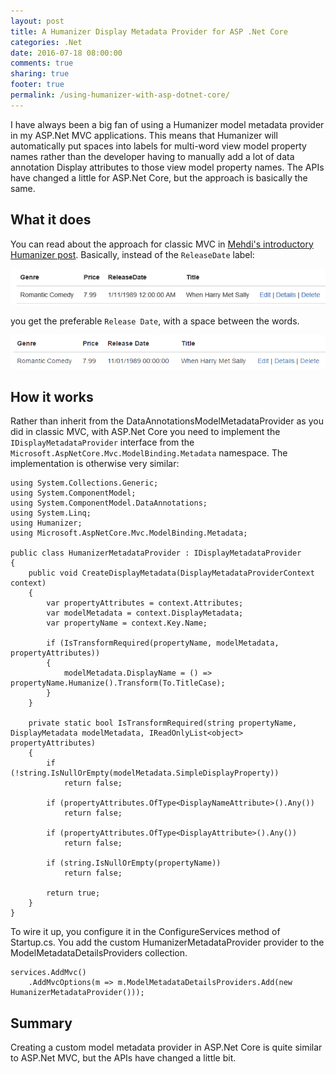 ```yaml
---
layout: post
title: A Humanizer Display Metadata Provider for ASP .Net Core
categories: .Net
date: 2016-07-18 08:00:00
comments: true
sharing: true
footer: true
permalink: /using-humanizer-with-asp-dotnet-core/
---
```


I have always been a big fan of using a Humanizer model metadata provider in my ASP.Net MVC applications. This means that Humanizer will automatically put spaces into labels for multi-word view model property names rather than the developer having to manually add a lot of data annotation Display attributes to those view model property names. The APIs have changed a little for ASP.Net Core, but the approach is basically the same. 
<!--excerpt-->

## What it does
You can read about the approach for classic MVC in [Mehdi's introductory Humanizer post](http://www.mehdi-khalili.com/introducing-humanizer/#what-else). Basically, instead of the `ReleaseDate` label:

![VS test runner](/images/humanizer-original.png) 

you get the preferable `Release Date`, with a space between the words.

![VS test runner](/images/humanizer-after.png) 

## How it works
Rather than inherit from the DataAnnotationsModelMetadataProvider as you did in classic MVC, with ASP.Net Core you need to implement the `IDisplayMetadataProvider` interface from the `Microsoft.AspNetCore.Mvc.ModelBinding.Metadata` namespace. The implementation is otherwise very similar:

    using System.Collections.Generic;
    using System.ComponentModel;
    using System.ComponentModel.DataAnnotations;
    using System.Linq;
    using Humanizer;
    using Microsoft.AspNetCore.Mvc.ModelBinding.Metadata;

    public class HumanizerMetadataProvider : IDisplayMetadataProvider
    {
        public void CreateDisplayMetadata(DisplayMetadataProviderContext context)
        {
            var propertyAttributes = context.Attributes;
            var modelMetadata = context.DisplayMetadata;
            var propertyName = context.Key.Name;

            if (IsTransformRequired(propertyName, modelMetadata, propertyAttributes))
            {
                modelMetadata.DisplayName = () => propertyName.Humanize().Transform(To.TitleCase);
            }
        }

        private static bool IsTransformRequired(string propertyName, DisplayMetadata modelMetadata, IReadOnlyList<object> propertyAttributes)
        {
            if (!string.IsNullOrEmpty(modelMetadata.SimpleDisplayProperty))
                return false;

            if (propertyAttributes.OfType<DisplayNameAttribute>().Any())
                return false;

            if (propertyAttributes.OfType<DisplayAttribute>().Any())
                return false;

            if (string.IsNullOrEmpty(propertyName))
                return false;

            return true;
        }
    }

To wire it up, you configure it in the ConfigureServices method of Startup.cs. You add the custom HumanizerMetadataProvider provider to the ModelMetadataDetailsProviders collection.

    services.AddMvc()
        .AddMvcOptions(m => m.ModelMetadataDetailsProviders.Add(new HumanizerMetadataProvider()));

## Summary
Creating a custom model metadata provider in ASP.Net Core is quite similar to ASP.Net MVC, but the APIs have changed a little bit.